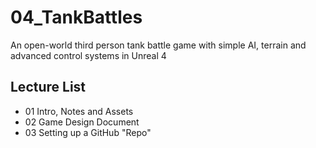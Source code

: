 # 04_TankBattles
An open-world third person tank battle game with simple AI, terrain and advanced control systems in Unreal 4


## Lecture List

* 01 Intro, Notes and Assets
* 02 Game Design Document
* 03 Setting up a GitHub "Repo"
